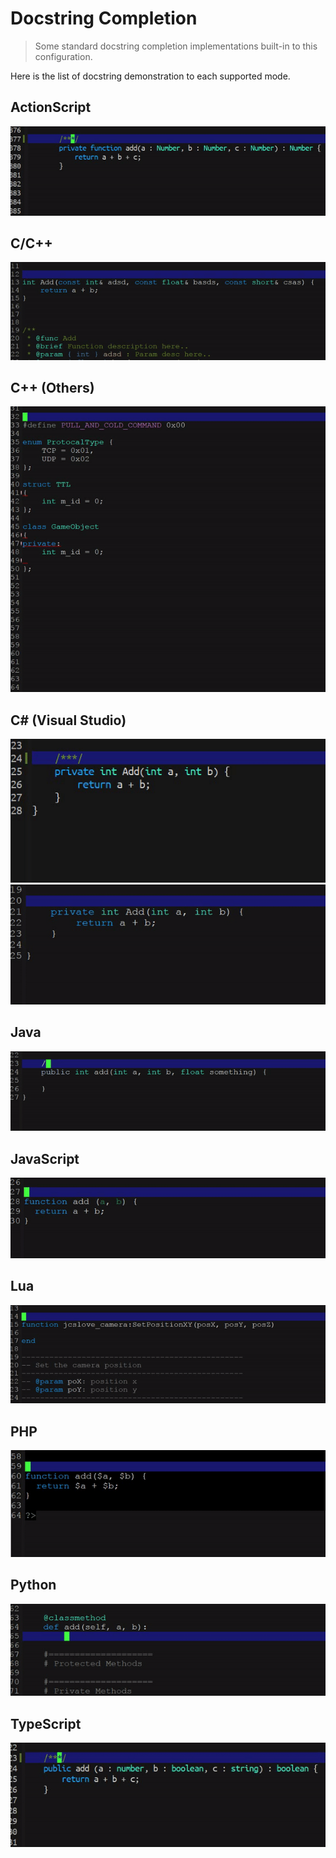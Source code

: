 # Docstring Completion
> Some standard docstring completion implementations 
built-in to this configuration.

Here is the list of docstring demonstration to each 
supported mode.


## ActionScript
<img src="./as-doc-demo.gif"/>

## C/C++
<img src="./cc-doc-demo.gif"/>

## C++ (Others)
<img src="./cpp-doc-demo.gif"/>

## C# (Visual Studio)
<img src="./csharp-doc-demo.gif"/>
<img src="./csharp-vs-doc-demo.gif"/>

## Java
<img src="./java-doc-demo.gif"/>

## JavaScript
<img src="./js-doc-demo.gif"/>

## Lua
<img src="./lua-doc-demo.gif"/>

## PHP
<img src="./php-doc-demo.gif"/>

## Python
<img src="./python-doc-demo.gif"/>

## TypeScript
<img src="./ts-doc-demo.gif"/>
